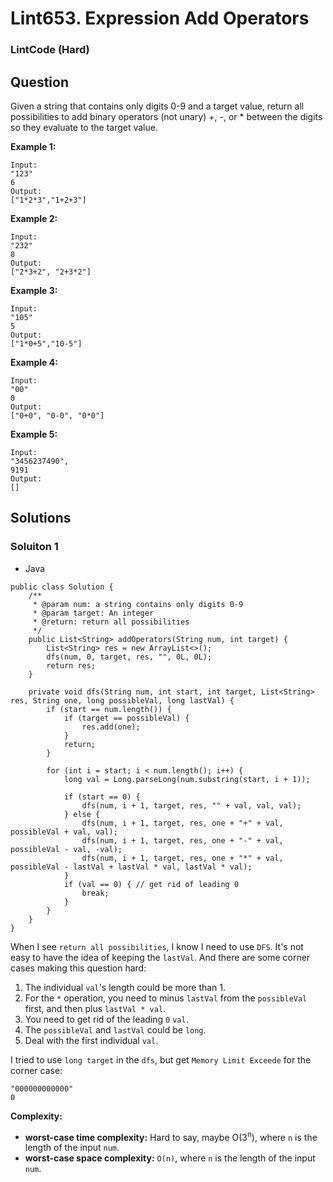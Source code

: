 # Lint653. Expression Add Operators

### LintCode (Hard)

## Question

Given a string that contains only digits 0-9 and a target value, return all possibilities to add binary operators (not unary) +, -, or * between the digits so they evaluate to the target value.

**Example 1:**
```
Input:
"123"
6
Output: 
["1*2*3","1+2+3"]
```

**Example 2:**
```
Input:
"232"
8
Output: 
["2*3+2", "2+3*2"]
```

**Example 3:**
```
Input:
"105"
5
Output:
["1*0+5","10-5"]
```

**Example 4:**
```
Input:
"00"
0
Output:
["0+0", "0-0", "0*0"]
```

**Example 5:**
```
Input:
"3456237490",
9191 
Output: 
[]
```

## Solutions

### Soluiton 1

* Java
```
public class Solution {
    /**
     * @param num: a string contains only digits 0-9
     * @param target: An integer
     * @return: return all possibilities
     */
    public List<String> addOperators(String num, int target) {
        List<String> res = new ArrayList<>();
        dfs(num, 0, target, res, "", 0L, 0L);
        return res;
    }
    
    private void dfs(String num, int start, int target, List<String> res, String one, long possibleVal, long lastVal) {
        if (start == num.length()) {
            if (target == possibleVal) {
                res.add(one);
            }
            return;
        }
        
        for (int i = start; i < num.length(); i++) {
            long val = Long.parseLong(num.substring(start, i + 1));
            
            if (start == 0) {
                dfs(num, i + 1, target, res, "" + val, val, val);
            } else {
                dfs(num, i + 1, target, res, one + "+" + val, possibleVal + val, val);
                dfs(num, i + 1, target, res, one + "-" + val, possibleVal - val, -val);
                dfs(num, i + 1, target, res, one + "*" + val, possibleVal - lastVal + lastVal * val, lastVal * val);
            } 
            if (val == 0) { // get rid of leading 0
                break;
            }
        }
    }
}
```

When I see `return all possibilities`, I know I need to use `DFS`. It's not easy to have the idea of keeping the `lastVal`. And there are some corner cases making this question hard:

1. The individual `val`'s length could be more than 1.
2. For the `*` operation, you need to minus `lastVal` from the `possibleVal` first, and then plus `lastVal * val`.
3. You need to get rid of the leading `0` `val`.
4. The `possibleVal` and `lastVal` could be `long`.
5. Deal with the first individual `val`.

I tried to use `long target` in the `dfs`, but get `Memory Limit Exceede` for the corner case:

```
"000000000000"
0
```

**Complexity:**

* **worst-case time complexity:** Hard to say, maybe O(3<sup>n</sup>), where `n` is the length of the input `num`.
* **worst-case space complexity:** `O(n)`, where `n` is the length of the input `num`.

